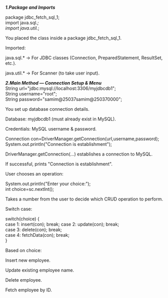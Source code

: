 ***1.Package and Imports***  

  
package jdbc_fetch_sql_1;  
import java.sql.*;  
import java.util.*;  

  
You placed the class inside a package jdbc_fetch_sql_1.  

Imported:  

java.sql.* → For JDBC classes (Connection, PreparedStatement, ResultSet, etc.).  

java.util.* → For Scanner (to take user input).  

***2.Main Method — Connection Setup & Menu***  
String url="jdbc:mysql://localhost:3306/myjdbcdb1";  
String username="root";  
String password="samim@25037samim@250370000";  


You set up database connection details.  

Database: myjdbcdb1 (must already exist in MySQL).  

Credentials: MySQL username & password.  

Connection con=DriverManager.getConnection(url,username,password);  
System.out.println("Connection is establishment");  


DriverManager.getConnection(...) establishes a connection to MySQL.  

If successful, prints "Connection is establishment".  

User chooses an operation:  

System.out.println("Enter your choice:");  
int choice=sc.nextInt();  


Takes a number from the user to decide which CRUD operation to perform.  

Switch case:  

switch(choice) {  
    case 1: insert(con); break;
  case 2: update(con); break;  
  case 3: delete(con); break;  
  case 4: fetchData(con); break;  
}  


Based on choice:  

Insert new employee.  

Update existing employee name.  
 
Delete employee.  

Fetch employee by ID.  
